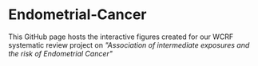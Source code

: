 # Endometrial-Cancer
This GitHub page hosts the interactive figures created for our WCRF systematic review project on *"Association of intermediate exposures and the risk of Endometrial Cancer"*
